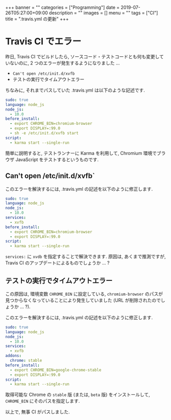 +++
banner = ""
categories = ["Programming"]
date = 2019-07-26T05:27:00+09:00
description = ""
images = []
menu = ""
tags = ["CI"]
title = ".travis.yml の更新"
+++

# Travis CI でエラー

昨日, Travis CI でビルドしたら, ソースコード・テストコードとも何も変更していないのに, 2 つのエラーが発生するようになりました ...

- `Can't open /etc/init.d/xvfb`
- テストの実行でタイムアウトエラー

ちなみに, それまでパスしていた .travis.yml は以下のような記述です.

```yml
sudo: true
language: node_js
node_js:
  - 10.0
before_install:
  - export CHROME_BIN=chromium-browser
  - export DISPLAY=:99.0
  - sh -e /etc/init.d/xvfb start
script:
  - karma start --single-run
```

簡単に説明すると, テストランナーに Karma を利用して, Chromium 環境でブラウザ JavaScript をテストするというものです.

## Can't open /etc/init.d/xvfb`

このエラーを解決するには, .travis.yml の記述を以下のように修正します.

```yml
sudo: true
language: node_js
node_js:
  - 10.0
services:
  - xvfb
before_install:
  - export CHROME_BIN=chromium-browser
  - export DISPLAY=:99.0
script:
  - karma start --single-run
```

`services:` に `xvdb` を指定することで解決できます. 原因は, あくまで推測ですが, Travis CI のアップデートによるものでしょうか ... ?

## テストの実行でタイムアウトエラー

この原因は, 環境変数 `CHROME_BIN` に設定している, `chromium-browser` のパスが見つからなくなっていることにより発生していました (URL が削除されたのでしょうか ... ?).

このエラーを解決するには, .travis.yml の記述を以下のように修正します.

```yaml
sudo: true
language: node_js
node_js:
  - 10.0
services:
  - xvfb
addons:
  chrome: stable
before_install:
  - export CHROME_BIN=google-chrome-stable
  - export DISPLAY=:99.0
script:
  - karma start --single-run
```

取得可能な Chrome の `stable` 版 (または, `beta` 版) をインストールして, `CHROME_BIN` にそのパスを指定します.

以上で, 無事 CI がパスしました.
